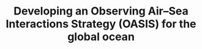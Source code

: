 ---
title: "Developing an Observing Air–Sea Interactions Strategy (OASIS) for the global ocean"
citation: "Cronin, M.F., Swart, S., Marandino, C.A., Anderson, C., Browne, P., Chen, S., Joubert, W.R., Schuster, U., Venkatesan, R., Addey, C.I., Alves, O., **du Plessis, M.,** and others., 2023. Developing an observing air–sea interactions strategy (OASIS) for the global ocean. ICES Journal of Marine Science, 80(2), pp.367-373."
doi: "https://doi.org/10.1093/icesjms/fsac149" 
category: manuscripts
---
